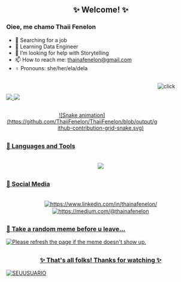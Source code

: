 ## <div align="center"> ✨ Welcome! ✨</div>
### Oiee, me chamo Thaii Fenelon

- 🚀 Searching for a job
- 🚀 Learning Data Engineer
- 🚀 I’m looking for help with Storytelling
- 📫 How to reach me: thainafenelon@gmail.com
- ♀️ Pronouns: she/her/ela/dela
<div style="display: inline_block"><br>
  <img align="right" alt="click" height="100" width="100" src="https://media.giphy.com/media/clffiicvvmhXrYaAs8/giphy.gif">
</div>

##

<div>
  <a href="https://www.kaggle.com/thainluizfenelon">
  <img height="180em" src="https://github-readme-stats.vercel.app/api?username=ThaiiFenelon&show_icons=true&theme=dracula&include_all_commits=true&count_private=true"/>
  <img height="180em" src="https://github-readme-stats.vercel.app/api/top-langs/?username=ThaiiFenelon&layout=compact&langs_count=7&theme=dracula"/>
</div>

##
  
<div align="center"> 
  ![Snake animation](https://github.com/ThaiiFenelon/ThaiiFenelon/blob/output/github-contribution-grid-snake.svg)
</div>
  
##
  
### 💎 Languages and Tools
<div style="display: inline_block" align="center"><br>
  <img align="center" src="https://img.shields.io/badge/python-3670A0?style=for-the-badge&logo=python&logoColor=ffdd54">
</div>  

##  

### 💎 Social Media
<div style="display: inline_block" align="center"><br>
  <img align="center" alt="https://www.linkedin.com/in/thainafenelon/" src="https://img.shields.io/badge/linkedin-%230077B5.svg?style=for-the-badge&logo=linkedin&logoColor=white">
  <img align="center" alt="https://medium.com/@thainafenelon" src="https://img.shields.io/badge/Medium-12100E?style=for-the-badge&logo=medium&logoColor=white">
</div>
 
##  

### 💎 Take a random meme before u leave...
<div>
 <img src='https://random-memer.herokuapp.com/' title="Meme" alt="Please refresh the page if the meme doesn't show up.">
</div>
   
##
  
  ### <div align="center"> ✨ That's all folks! Thanks for watching ✨ </div>
  
<img src="https://komarev.com/ghpvc/?username=SEUUSUARIO&color=green" alt="SEUUSUARIO" /> 


